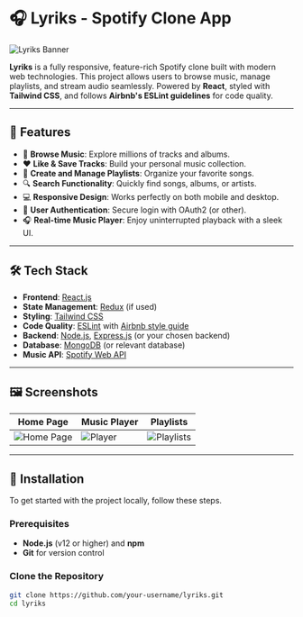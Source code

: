 # 🎧 Lyriks - Spotify Clone App

![Lyriks Banner](https://your-image-url.com/banner.png) <!-- Replace with your actual banner URL or screenshot -->

**Lyriks** is a fully responsive, feature-rich Spotify clone built with modern web technologies. This project allows users to browse music, manage playlists, and stream audio seamlessly. Powered by **React**, styled with **Tailwind CSS**, and follows **Airbnb's ESLint guidelines** for code quality.

---

## 🚀 Features

- 🎵 **Browse Music**: Explore millions of tracks and albums.
- ❤️ **Like & Save Tracks**: Build your personal music collection.
- 📂 **Create and Manage Playlists**: Organize your favorite songs.
- 🔍 **Search Functionality**: Quickly find songs, albums, or artists.
- 💻 **Responsive Design**: Works perfectly on both mobile and desktop.
- 🔐 **User Authentication**: Secure login with OAuth2 (or other).
- 🎧 **Real-time Music Player**: Enjoy uninterrupted playback with a sleek UI.

---

## 🛠️ Tech Stack

- **Frontend**: [React.js](https://reactjs.org/)
- **State Management**: [Redux](https://redux.js.org/) (if used)
- **Styling**: [Tailwind CSS](https://tailwindcss.com/)
- **Code Quality**: [ESLint](https://eslint.org/) with [Airbnb style guide](https://github.com/airbnb/javascript)
- **Backend**: [Node.js](https://nodejs.org/), [Express.js](https://expressjs.com/) (or your chosen backend)
- **Database**: [MongoDB](https://www.mongodb.com/) (or relevant database)
- **Music API**: [Spotify Web API](https://developer.spotify.com/documentation/web-api/)

---

## 🖼️ Screenshots

| Home Page                     | Music Player                   | Playlists                        |
|--------------------------------|--------------------------------|----------------------------------|
| ![Home Page](https://your-image-url.com/home.png) | ![Player](https://your-image-url.com/player.png) | ![Playlists](https://your-image-url.com/playlist.png) |

---

## 🚀 Installation

To get started with the project locally, follow these steps.

### Prerequisites

- **Node.js** (v12 or higher) and **npm**
- **Git** for version control

### Clone the Repository

```bash
git clone https://github.com/your-username/lyriks.git
cd lyriks
